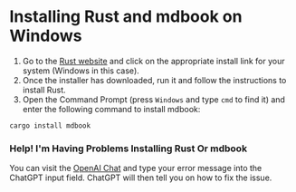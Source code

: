 # Installing Rust and mdbook on Windows

1. Go to the [Rust website](https://www.rust-lang.org/tools/install) and click on the appropriate install link for your
   system (Windows in this case).
2. Once the installer has downloaded, run it and follow the instructions to install Rust.
3. Open the Command Prompt (press `Windows` and type `cmd` to find it) and enter the following command to install
   mdbook:

```commandline
cargo install mdbook
```

### Help! I'm Having Problems Installing Rust Or mdbook

You can visit the [OpenAI Chat](https://chat.openai.com/chat) and type your error message into the ChatGPT input field.
ChatGPT will then tell you on how to fix the issue.
